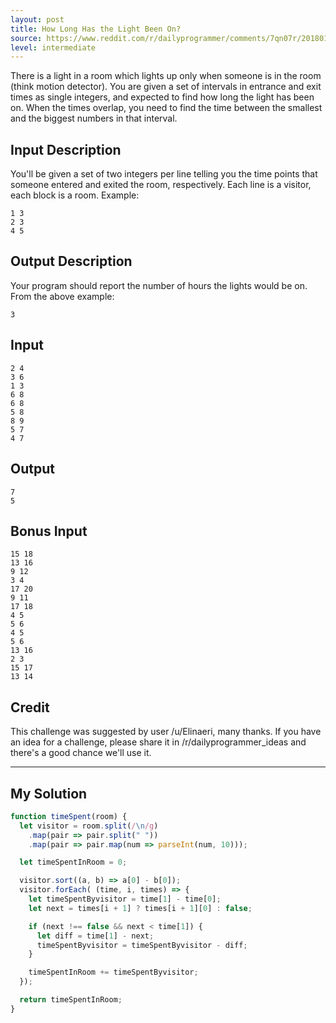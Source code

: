 ```yaml
---
layout: post
title: How Long Has the Light Been On?
source: https://www.reddit.com/r/dailyprogrammer/comments/7qn07r/20180115_challenge_347_easy_how_long_has_the/
level: intermediate
---
```


There is a light in a room which lights up only when someone is in the room (think motion detector). You are given a set of intervals in entrance and exit times as single integers, and expected to find how long the light has been on. When the times overlap, you need to find the time between the smallest and the biggest numbers in that interval.

## Input Description

You'll be given a set of two integers per line telling you the time points that someone entered and exited the room, respectively. Each line is a visitor, each block is a room. Example:

```
1 3
2 3
4 5
```

## Output Description
Your program should report the number of hours the lights would be on. From the above example:

```
3
```

## Input

```
2 4  
3 6  
1 3  
6 8
6 8
5 8
8 9
5 7
4 7
```

## Output

```
7
5
```

## Bonus Input

```
15 18
13 16
9 12
3 4
17 20
9 11
17 18
4 5
5 6
4 5
5 6
13 16
2 3
15 17
13 14
```

## Credit

This challenge was suggested by user /u/Elinaeri, many thanks. If you have an idea for a challenge, please share it in /r/dailyprogrammer_ideas and there's a good chance we'll use it.

---

## My Solution

```javascript
function timeSpent(room) {
  let visitor = room.split(/\n/g)
    .map(pair => pair.split(" "))
    .map(pair => pair.map(num => parseInt(num, 10)));

  let timeSpentInRoom = 0;

  visitor.sort((a, b) => a[0] - b[0]);
  visitor.forEach( (time, i, times) => {
    let timeSpentByvisitor = time[1] - time[0];
    let next = times[i + 1] ? times[i + 1][0] : false;

    if (next !== false && next < time[1]) {
      let diff = time[1] - next;
      timeSpentByvisitor = timeSpentByvisitor - diff;
    }

    timeSpentInRoom += timeSpentByvisitor;
  });

  return timeSpentInRoom;
}
```